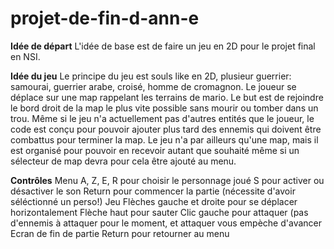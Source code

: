 # projet-de-fin-d-ann-e

**Idée de départ** L'idée de base est de faire un jeu en 2D pour le projet final en NSI.

**Idée du jeu**
Le principe du jeu est souls like en 2D, plusieur guerrier: samourai, guerrier arabe, croisé, homme de cromagnon.
Le joueur se déplace sur une map rappelant les terrains de mario. Le but est de rejoindre le bord droit de la map le plus vite possible sans mourir ou tomber dans un trou. Même si le jeu n'a actuellement pas d'autres entités que le joueur, le code est conçu pour pouvoir ajouter plus tard des ennemis qui doivent être combattus pour terminer la map.
Le jeu n'a par ailleurs qu'une map, mais il est organisé pour pouvoir en recevoir autant que souhaité même si un sélecteur de map devra pour cela être ajouté au menu.

**Contrôles**
Menu
  A, Z, E, R pour choisir le personnage joué
  S pour activer ou désactiver le son
  Return pour commencer la partie (nécessite d'avoir séléctionné un perso!)
Jeu
  Flèches gauche et droite pour se déplacer horizontalement
  Flèche haut pour sauter
  Clic gauche pour attaquer (pas d'ennemis à attaquer pour le moment, et attaquer vous empèche d'avancer
Ecran de fin de partie
  Return pour retourner au menu
